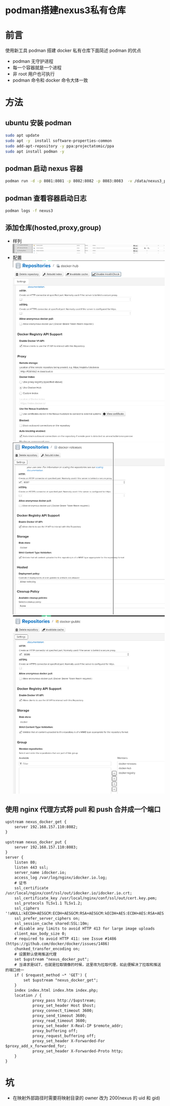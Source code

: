 # podman搭建nexus3私有仓库


# 前言

使用新工具 podman 搭建 docker 私有仓库下面简述 podman 的优点

- podman 无守护进程
- 每一个容器就是一个进程
- 非 root 用户也可执行
- podman 命令和 docker 命令大体一致

# 方法

## ubuntu 安装 podman

```bash
sudo apt update
sudo apt -y  install software-properties-common
sudo add-apt-repository -y ppa:projectatomic/ppa
sudo apt install podman -y
```

## podman 启动 nexus 容器

```bash
podman run -d -p 8081:8081 -p 8082:8082 -p 8083:8083  -v /data/nexus3_podman:/nexus-data --name nexus3 docker.io/sonatype/nexus3
```

## podman 查看容器启动日志

```bash
podman logs -f nexus3
```

## 添加仓库(hosted,proxy,group)

- 样列
  ![](https://raw.githubusercontent.com/gaojila/images/master/podman%E6%90%AD%E5%BB%BAnexus3%E7%A7%81%E6%9C%89%E4%BB%93%E5%BA%93/2019-08-17-11-46-16.png)
- 配置
  ![](https://raw.githubusercontent.com/gaojila/images/master/podman%E6%90%AD%E5%BB%BAnexus3%E7%A7%81%E6%9C%89%E4%BB%93%E5%BA%93/2019-08-17-11-52-28.png)
  ![](https://raw.githubusercontent.com/gaojila/images/master/podman%E6%90%AD%E5%BB%BAnexus3%E7%A7%81%E6%9C%89%E4%BB%93%E5%BA%93/2019-08-17-11-52-44.png)
  ![](https://raw.githubusercontent.com/gaojila/images/master/podman%E6%90%AD%E5%BB%BAnexus3%E7%A7%81%E6%9C%89%E4%BB%93%E5%BA%93/2019-08-17-11-51-54.png)

## 使用 nginx 代理方式将 pull 和 push 合并成一个端口

```nginx
upstream nexus_docker_get {
    server 192.168.157.110:8082;
}

upstream nexus_docker_put {
    server 192.168.157.110:8083;
}
server {
    listen 80;
    listen 443 ssl;
    server_name idocker.io;
    access_log /var/log/nginx/idocker.io.log;
    # 证书
    ssl_certificate /usr/local/nginx/conf/ssl/out/idocker.io/idocker.io.crt;
    ssl_certificate_key /usr/local/nginx/conf/ssl/out/cert.key.pem;
    ssl_protocols TLSv1.1 TLSv1.2;
    ssl_ciphers '!aNULL:kECDH+AESGCM:ECDH+AESGCM:RSA+AESGCM:kECDH+AES:ECDH+AES:RSA+AES:';
    ssl_prefer_server_ciphers on;
    ssl_session_cache shared:SSL:10m;
    # disable any limits to avoid HTTP 413 for large image uploads
    client_max_body_size 0;
    # required to avoid HTTP 411: see Issue #1486 (https://github.com/docker/docker/issues/1486)
    chunked_transfer_encoding on;
    # 设置默认使用推送代理
    set $upstream "nexus_docker_put";
    # 当请求是GET，也就是拉取镜像的时候，这里改为拉取代理，如此便解决了拉取和推送的端口统一
    if ( $request_method ~* 'GET') {
        set $upstream "nexus_docker_get";
    }
    index index.html index.htm index.php;
    location / {
            proxy_pass http://$upstream;
            proxy_set_header Host $host;
            proxy_connect_timeout 3600;
            proxy_send_timeout 3600;
            proxy_read_timeout 3600;
            proxy_set_header X-Real-IP $remote_addr;
            proxy_buffering off;
            proxy_request_buffering off;
            proxy_set_header X-Forwarded-For $proxy_add_x_forwarded_for;
            proxy_set_header X-Forwarded-Proto http;
    }
}
```

# 坑

- 在映射外部路径时需要将映射目录的 owner 改为 200(nexus 的 uid 和 gid)

